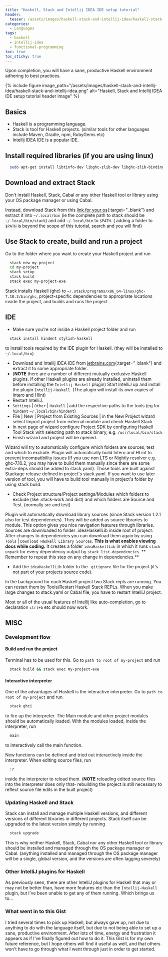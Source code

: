 ```yaml
---
title: "Haskell, Stack and Intellij IDEA IDE setup tutorial"
header:
  teaser: /assets/images/haskell-stack-and-intellij-idea/haskell-stack-and-intellij-idea.png
categories:
  - Languages
tags: 
  - haskell
  - intellij-idea
  - functional-programming 
toc: true
toc_sticky: true
---
```


Upon completion, you will have a sane, productive Haskell environment adhering to best practices.

{% include figure image_path="/assets/images/haskell-stack-and-intellij-idea/haskell-stack-and-intellij-idea.png" alt="Haskell, Stack and Intellij IDEA IDE setup tutorial header image" %}

## Basics

* Haskell is a programming language.
* Stack is tool for Haskell projects. (similar tools for other languages include Maven, Gradle, npm, RubyGems etc)
* Intellij IDEA IDE is a popular IDE.

## Install required libraries  (if you are using linux)

```bash
  sudo apt-get install libtinfo-dev libghc-zlib-dev libghc-zlib-bindings-dev
```

## Download and extract Stack

Don't install Haskell, Stack, Cabal or any other Haskell tool or library using your OS package manager or using Cabal.

Instead, download Stack from this [link for your os](https://docs.haskellstack.org/en/stable/install_and_upgrade){:target="_blank"} and extract it
into `~/.local/bin` (ie the complete path to stack should be `~/.local/bin/stack`) and add `~/.local/bin` to `$PATH`. (
adding a folder to `$PATH` is beyond the scope of this tutorial, search and you will find)

## Use Stack to create, build and run a project

Go to the folder where you want to create your Haskell project and run

```bash
  stack new my-project
  cd my-project
  stack setup
  stack build
  stack exec my-project-exe
```

Stack installs Haskell (ghc) to `~/.stack/programs/x86_64-linux/ghc-7.10.3/bin/ghc`, project-specific dependencies to
appropriate locations inside the project, and builds and runs the project.

## IDE

* Make sure you're not inside a Haskell project folder and run

```bash
  stack install hindent stylish-haskell
```

to install tools required by the IDE plugin for Haskell. (they will be installed to `~/.local/bin`)

* Download and Intellij IDEA IDE from [jetbrains.com](http://www.jetbrains.com/idea){:target="_blank"} and extract it to some appropriate folder.
* (**NOTE** there are a number of different mutually exclusive Haskell plugins. If other Haskell plugins are already
  installed, uninstall them before installing the `Intellij-Haskell` plugin) Start IntelliJ up and install the
  plugin `Intellij-Haskell`. (The plugin will install its own copies of Intero and Hlint)
* Restart IntelliJ.
* `Settings` | `Other` | `Haskell` | add the respective paths to the tools (eg for `hindent` `~/.local/bin/hindent`)
* File | New | Project from Existing Sources | in the New Project wizard select Import project from external module and
  check Haskell Stack
* In next page of wizard configure Project SDK by configuring Haskell Tool Stack with selecting path to stack binary,
  e.g. `/usr/local/bin/stack`
* Finish wizard and project will be opened.

Wizard will try to automatically configure which folders are sources, test and which to exclude. Plugin will
automatically build Intero and HLint to prevent incompatibility issues (If you use non LTS or Nightly resolver e.g.
ghc-7.10.2, you may have to build them manually since there are some extra-deps should be added to stack.yaml). Those
tools are built against Stackage release defined in project's stack.yaml. If you want to use later version of tool, you
will have to build tool manually in project's folder by using stack build.

* Check Project structure/Project settings/Modules which folders to exclude (like .stack-work and dist) and which
  folders are Source and Test. (normally src and test)

Plugin will automatically download library sources (since Stack version 1.2.1 also for test dependencies). They will be
added as source libraries to module. This option gives you nice navigation features through libraries. Sources are
downloaded to folder .ideaHaskellLib inside root of project. After changes to dependencies you can download them again
by using `Tools` | `Download Haskell Library Sources`. **This is what enables viewing docs while coding.** It creates a
folder `ideaHaskellLib` in which it runs `stack unpack` for every dependency output by `stack list-dependencies`. **
Remember to repeat this step on any change in dependencies.**

* Add the `ideaHaskellLib` folder to the `.gitignore` file for the project (it's not part of your projects source code).

In the background for each Haskell project two Stack repls are running. You can restart them by Tools/Restart Haskell
Stack REPLs. When you make large changes to stack.yaml or Cabal file, you have to restart IntelliJ project.

Most or all of the usual features of Intellij like auto-completion, go to declaration `ctrl+b` etc should now work.

## MISC

### Development flow

#### Build and run the project

Terminal has to be used for this. Go to `path to root of my-project` and run

```bash
  stack build && stack exec my-project-exe
```

#### Interactive interpreter

One of the advantages of Haskell is the interactive interpreter. Go to `path to root of my-project` and run

```bash
  stack ghci
```

to fire up the interpreter. The Main module and other project modules should be automatically loaded. With the modules
loaded, inside the interpreter, run

```bash
  main
```

to interactively call the main function.

New functions can be defined and tried out interactively inside the interpreter. When editing source files, run

```bash
  :r
```

inside the interpreter to reload them. (**NOTE** reloading edited source files into the interpreter does only that-
rebuilding the project is still necessary to reflect source file edits in the built project)

### Updating Haskell and Stack

Stack can install and manage multiple Haskell versions, and different versions of different libraries in different
projects. Stack itself can be upgraded to the latest version simply by running

```bash
  stack upgrade
```

This is why neither Haskell, Stack, Cabal nor any other Haskell tool or library should be installed and managed through
the OS package manager or Cabal. (anything installed and managed through the OS package manager will be a single, global
version, and the versions are often lagging severely)

### Other IntelliJ plugins for Haskell

As previously seen, there are other IntelliJ plugins for Haskell that may or may not be better than, have more features
etc than the `Intellij-Haskell` plugin, but I've been unable to get any of them running. Which brings us to...

### What went in to this Gist

I tried several times to pick up Haskell, but always gave up, not due to anything to do with the language itself, but
due to not being able to set up a sane, productive environment. After lots of time, energy and frustration it appears as
if I've finally figured out how to do it. This Gist is for my own future reference, but I hope others will find it
useful as well, and that others won't have to go through what I went through just in order to get started.